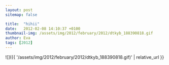 ```yaml
---
layout: post
sitemap: false

title:  "hihii"
date:   2012-02-08 14:10:37 +0100
thumbnail-img: /assets/img/2012/february/2012/dtkyb_188390818.gif
author: Eva
tags: [2012]
---
```




![]({{ '/assets/img/2012/february/2012/dtkyb_188390818.gif)'  | relative_url }}

